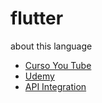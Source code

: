 # flutter
about this language

- [Curso You Tube](https://www.youtube.com/watch?v=AhruhyKX8w4&list=PLUAoAaNuwNSl2Oyt6sXfOWucjKSLVkhQe)
- [Udemy](https://www.udemy.com/course/crie-apps-incriveis-sem-digitar-codigo-c-flutterflow-2023/learn/lecture/36719780?start=0#overview)
- [API Integration](https://docs.flutterflow.io/data-and-backend/api-calls/create-and-test-api-call)
